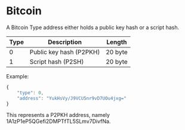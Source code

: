 # Bitcoin

A Bitcoin Type address either holds a public key hash or a script hash.  

| Type | Description             | Length  |
| ---- | -----------             | ------  |
| 0    | Public key hash (P2PKH) | 20 byte |
| 1    | Script hash (P2SH)      | 20 byte |

Example:  
```javascript
{
    "type": 0,
    "address": "YukHsVy/J9VCU5nr9vD7UOu4jxg="
}
```
This represents a P2PKH address, namely 1A1zP1eP5QGefi2DMPTfTL5SLmv7DivfNa.
